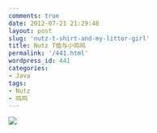 ```yaml
---
comments: true
date: 2012-07-21 21:29:48
layout: post
slug: 'nutz-t-shirt-and-my-littor-girl'
title: Nutz T恤与小鸣鸣
permalink: '/441.html'
wordpress_id: 441
categories:
- Java
tags:
- Nutz
- 鸣鸣
---
```


<img src="{{urls.media}}/2012/07/DSCF06572.jpg"></img>
